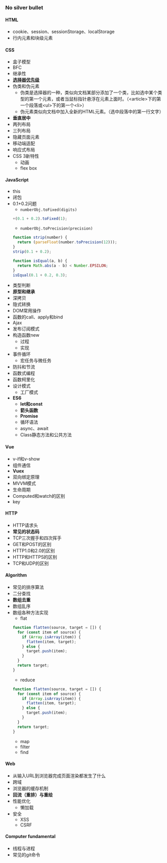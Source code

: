 ### No silver bullet
#### HTML
- cookie、session、sessionStorage、localStorage
- 行内元素和块级元素
#### CSS
- 盒子模型
- BFC
- 继承性
- [**选择器优先级**](docs/css/issue-4.md)
- 伪类和伪元素
  - 伪类是选择器的一种，类似向文档某部分添加了一个类，比如选中某个类型的第一个元素，或者当鼠标指针悬浮在元素上面时。（\<article>下的第一个段落或\<ul>下的第一个\<li>）
  - 伪元素类似向文档中加入全新的HTML元素。（选中段落中的第一行文字）
- **垂直居中**
- 两列布局
- 三列布局
- 隐藏页面元素
- 移动端适配
- 响应式布局
- CSS 3新特性
  - 动画
  - flex box

#### JavaScript
- this
- 闭包
- 0.1+0.2问题
  - `numberObj.toFixed(digits)`
  ```js
  +(0.1 + 0.2).toFixed(1);
  ```
  - `numberObj.toPrecision(precision)`
  ```js
  function strip(number) {
    return (parseFloat(number.toPrecision(12)));
  }
  strip(0.1 + 0.2);
  ```
  ```js
  function isEqual(a, b) {
    return Math.abs(a - b) < Number.EPSILON;
  }
  isEqual(0.1 + 0.2, 0.3);
  ```
- 类型判断
- **原型和继承**
- 深拷贝
- 隐式转换
- DOM常用操作
- 函数的call、apply和bind
- Ajax
- 发布订阅模式
- 构造函数new
  - 过程
  - 实现
- 事件循环
  - 宏任务与微任务
- 防抖和节流
- 函数式编程
- 函数柯里化
- 设计模式
  - 工厂模式
- **ES6**
  - **let和const**
  - **箭头函数**
  - **Promise**
  - 循环语法
  - async、await
  - Class静态方法和公共方法

#### Vue
  - v-if和v-show
  - 组件通信
  - **Vuex**
  - 双向绑定原理
  - MVVM模式
  - 生命周期
  - Computed和watch的区别
  - key

#### HTTP
  - HTTP请求头
  - **常见的状态码**
  - TCP三次握手和四次挥手
  - GET和POST的区别
  - HTTP1.0和2.0的区别
  - HTTP和HTTPS的区别
  - TCP和UDP的区别

#### Algorithm
  - 常见的排序算法
  - 二分查找
  - **数组去重**
  - 数组乱序
  - 数组各种方法实现
    - flat
    ```js
    function flatten(source, target = []) {
      for (const item of source) {
        if (Array.isArray(item)) {
          flatten(item, target);
        } else {
          target.push(item);
        }
      }
      return target;
    }
    ```
    - reduce
    ```js
    function flatten(source, target = []) {
      for (const item of source) {
        if (Array.isArray(item)) {
          flatten(item, target);
        } else {
          target.push(item);
        }
      }
      return target;
    }
    ```
    - map
    - filter
    - find

 
#### Web
  - 从输入URL到浏览器完成页面渲染都发生了什么
  - 跨域
  - 浏览器的缓存机制
  - **回流（重排）与重绘**
  - 性能优化
    - 懒加载
  - 安全
    - XSS
    - CSRF

#### Computer fundamental
  - 线程与进程
  - 常见的git命令
